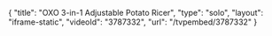{
    "title": "OXO 3-in-1 Adjustable Potato Ricer",
    "type": "solo",
    "layout": "iframe-static",
    "videoId": "3787332",
    "url": "\/tvpembed\/3787332"
}